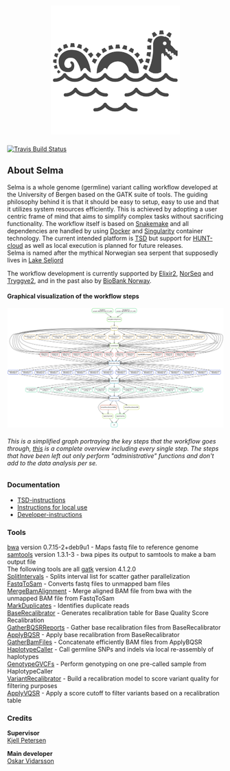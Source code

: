 <h1 align="center">
  <br>
  <a href="https://github.com/elixir-no-nels/Selma"><img src="https://raw.githubusercontent.com/elixir-no-nels/Selma/master/.selma.svg?sanitize=true" alt="Selma" width="300"></a>
</h1>

[![Travis Build Status](https://api.travis-ci.com/elixir-no-nels/Selma.svg?branch=milestone2)](https://travis-ci.com/elixir-no-nels/Selma?branch=milestone2)  

## About Selma
Selma is a whole genome (germline) variant calling workflow developed at the University of Bergen based on the GATK suite of tools. The guiding philosophy behind it is that it should be easy to setup, easy to use and that it utilizes system resources efficiently. This is achieved by adopting a user centric frame of mind that aims to simplify complex tasks without sacrificing functionality. The workflow itself is based on [Snakemake](https://snakemake.readthedocs.io/en/stable/) and all dependencies are handled by using [Docker](https://www.docker.com/) and [Singularity](https://singularity.lbl.gov/) container technology. The current intended platform is [TSD](https://www.uio.no/tjenester/it/forskning/sensitiv/) but support for [HUNT-cloud](https://www.ntnu.edu/mh/huntcloud) as well as local execution is planned for future releases.  
Selma is named after the mythical Norwegian sea serpent that supposedly lives in [Lake Seljord](https://en.wikipedia.org/wiki/Selma_(lake_monster))

The workflow development is currently supported by [Elixir2](https://elixir-europe.org/), [NorSeq](https://www.norseq.org/) and [Tryggve2](https://neic.no/tryggve/), and in the past also by [BioBank Norway](https://bbmri.no/). 

#### Graphical visualization of the workflow steps
![Graphical visualization of the workflow steps](https://raw.githubusercontent.com/elixir-no-nels/Selma/master/.simplifieddag.png)
###### This is a simplified graph portraying the key steps that the workflow goes through, [this](https://raw.githubusercontent.com/elixir-no-nels/Selma/master/.completedag.png) is a complete overview including every single step. The steps that have been left out only perform "administrative" functions and don't add to the data analysis per se.

### Documentation
* [TSD-instructions](https://github.com/elixir-no-nels/Selma/blob/master/docs/TSD-instructions.md)  
* [Instructions for local use](https://github.com/elixir-no-nels/Selma/blob/master/docs/instructions-for-local-use.md)  
* [Developer-instructions](https://github.com/elixir-no-nels/Selma/blob/master/docs/developer-instructions.md)  

### Tools
[bwa](http://bio-bwa.sourceforge.net/bwa.shtml) version 0.7.15-2+deb9u1 - Maps fastq file to reference genome  
[samtools](http://www.htslib.org/doc/samtools.html) version 1.3.1-3 - bwa pipes its output to samtools to make a bam output file  
The following tools are all [gatk](https://software.broadinstitute.org/gatk/documentation/tooldocs/4.1.2.0/) version 4.1.2.0  
[SplitIntervals](https://software.broadinstitute.org/gatk/documentation/tooldocs/4.1.2.0/org_broadinstitute_hellbender_tools_walkers_SplitIntervals.php) - Splits interval list for scatter gather parallelization  
[FastqToSam](https://software.broadinstitute.org/gatk/documentation/tooldocs/4.1.2.0/picard_sam_FastqToSam.php) - Converts fastq files to unmapped bam files  
[MergeBamAlignment](https://software.broadinstitute.org/gatk/documentation/tooldocs/4.1.2.0/picard_sam_MergeBamAlignment.php) - Merge aligned BAM file from bwa with the unmapped BAM file from FastqToSam  
[MarkDuplicates](https://software.broadinstitute.org/gatk/documentation/tooldocs/4.1.2.0/picard_sam_markduplicates_MarkDuplicates.php) - Identifies duplicate reads  
[BaseRecalibrator](https://software.broadinstitute.org/gatk/documentation/tooldocs/4.1.2.0/org_broadinstitute_hellbender_tools_walkers_bqsr_BaseRecalibrator.php) - Generates recalibration table for Base Quality Score Recalibration  
[GatherBQSRReports](https://software.broadinstitute.org/gatk/documentation/tooldocs/4.1.2.0/org_broadinstitute_hellbender_tools_walkers_bqsr_GatherBQSRReports.php) - Gather base recalibration files from BaseRecalibrator  
[ApplyBQSR](https://software.broadinstitute.org/gatk/documentation/tooldocs/4.1.2.0/org_broadinstitute_hellbender_tools_walkers_bqsr_ApplyBQSR.php) - Apply base recalibration from BaseRecalibrator  
[GatherBamFiles](https://software.broadinstitute.org/gatk/documentation/tooldocs/4.1.2.0/picard_sam_GatherBamFiles.php) - Concatenate efficiently BAM files from ApplyBQSR  
[HaplotypeCaller](https://software.broadinstitute.org/gatk/documentation/tooldocs/4.1.2.0/org_broadinstitute_hellbender_tools_walkers_haplotypecaller_HaplotypeCaller.php) - Call germline SNPs and indels via local re-assembly of haplotypes  
[GenotypeGVCFs](https://software.broadinstitute.org/gatk/documentation/tooldocs/4.1.2.0/org_broadinstitute_hellbender_tools_walkers_GenotypeGVCFs.php) - Perform genotyping on one pre-called sample from HaplotypeCaller  
[VariantRecalibrator](https://software.broadinstitute.org/gatk/documentation/tooldocs/4.1.2.0/org_broadinstitute_hellbender_tools_walkers_vqsr_VariantRecalibrator.php) - Build a recalibration model to score variant quality for filtering purposes  
[ApplyVQSR](https://software.broadinstitute.org/gatk/documentation/tooldocs/4.1.2.0/org_broadinstitute_hellbender_tools_walkers_vqsr_ApplyVQSR.php) -  Apply a score cutoff to filter variants based on a recalibration table


### Credits  
**Supervisor**  
[Kjell Petersen](mailto:kjell.petersen@uib.no)

**Main developer**  
[Oskar Vidarsson](mailto:oskar.vidarsson@uib.no)
